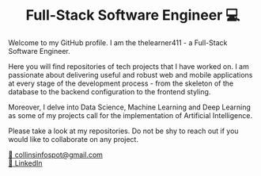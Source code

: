 <h1 align="center">Full-Stack Software Engineer 💻 </h1>

<p>Welcome to my GitHub profile. I am the thelearner411 - a Full-Stack Software Engineer.</p> 
  
Here you will find repositories of tech projects that I have worked on. I am passionate about delivering useful and robust web and mobile applications at every stage of the development process - from the skeleton of the database to the backend configuration to the frontend styling.

Moreover, I delve into Data Science, Machine Learning and Deep Learning as some of my projects call for the implementation of Artificial Intelligence.

Please take a look at my repositories. Do not be shy to reach out if you would like to collaborate on any project.

<a href = "mailto:collinsinfospot@gmail.com" target="_blank">📧 collinsinfospot@gmail.com</a><br>
<a href = "https://www.linkedin.com/in/mikhaile-collins/" target="_blank">💼 LinkedIn</a>

